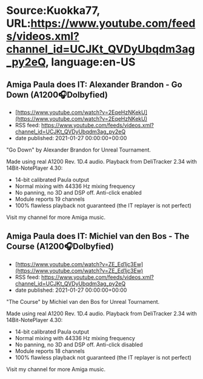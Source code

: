# Source:Kuokka77, URL:https://www.youtube.com/feeds/videos.xml?channel_id=UCJKt_QVDyUbqdm3ag_py2eQ, language:en-US

## Amiga Paula does IT: Alexander Brandon - Go Down (A1200🎧Dolbyfied)
 - [https://www.youtube.com/watch?v=2EqeHzNKekU](https://www.youtube.com/watch?v=2EqeHzNKekU)
 - RSS feed: https://www.youtube.com/feeds/videos.xml?channel_id=UCJKt_QVDyUbqdm3ag_py2eQ
 - date published: 2021-01-27 00:00:00+00:00

"Go Down" by Alexander Brandon for Unreal Tournament.

Made using real A1200 Rev. 1D.4 audio. Playback from DeliTracker 2.34 with 14Bit-NotePlayer 4.30:
- 14-bit calibrated Paula output
- Normal mixing with 44336 Hz mixing frequency
- No panning, no 3D and DSP off. Anti-click enabled
- Module reports 19 channels
- 100% flawless playback not guaranteed (the IT replayer is not perfect)

Visit my channel for more Amiga music.

## Amiga Paula does IT: Michiel van den Bos - The Course (A1200🎧Dolbyfied)
 - [https://www.youtube.com/watch?v=ZE_Ed1jc3Ew](https://www.youtube.com/watch?v=ZE_Ed1jc3Ew)
 - RSS feed: https://www.youtube.com/feeds/videos.xml?channel_id=UCJKt_QVDyUbqdm3ag_py2eQ
 - date published: 2021-01-27 00:00:00+00:00

"The Course" by Michiel van den Bos for Unreal Tournament.

Made using real A1200 Rev. 1D.4 audio. Playback from DeliTracker 2.34 with 14Bit-NotePlayer 4.30:
- 14-bit calibrated Paula output
- Normal mixing with 44336 Hz mixing frequency
- No panning, no 3D and DSP off. Anti-click disabled
- Module reports 18 channels
- 100% flawless playback not guaranteed (the IT replayer is not perfect)

Visit my channel for more Amiga music.


